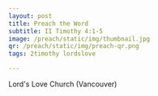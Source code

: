 ```yaml
---
layout: post
title: Preach the Word
subtitle: II Timothy 4:1-5
image: /preach/static/img/thumbnail.jpg
qr: /preach/static/img/preach-qr.png
tags: 2timothy lordslove

---
```

Lord's Love Church (Vancouver)